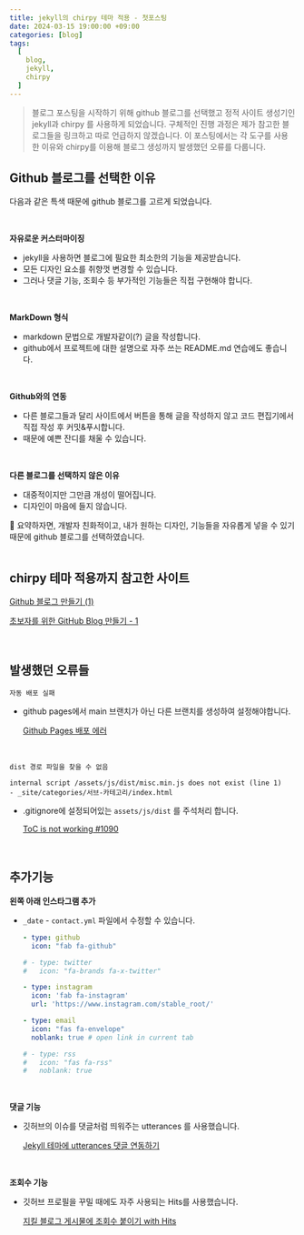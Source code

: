 ```yaml
---
title: jekyll의 chirpy 테마 적용 - 첫포스팅
date: 2024-03-15 19:00:00 +09:00
categories: [blog]
tags:
  [
    blog,
    jekyll,
    chirpy
  ]
---
```


> 블로그 포스팅을 시작하기 위해 github 블로그를 선택했고 정적 사이트 생성기인 jekyll과 chirpy 를 사용하게 되었습니다.
> 구체적인 진행 과정은 제가 참고한 블로그들을 링크하고 따로 언급하지 않겠습니다.
> 이 포스팅에서는 각 도구를 사용한 이유와 chirpy를 이용해 블로그 생성까지 발생했던 오류를 다룹니다.

## Github 블로그를 선택한 이유

다음과 같은 특색 때문에 github 블로그를 고르게 되었습니다.

<br>

**자유로운 커스터마이징**

- jekyll을 사용하면 블로그에 필요한 최소한의 기능을 제공받습니다.
- 모든 디자인 요소를 취향껏 변경할 수 있습니다.
- 그러나 댓글 기능, 조회수 등 부가적인 기능들은 직접 구현해야 합니다.

<br>

**MarkDown 형식**

- markdown 문법으로 개발자같이(?) 글을 작성합니다.
- github에서 프로젝트에 대한 설명으로 자주 쓰는 README.md 연습에도 좋습니다.

<br>

**Github와의 연동**

- 다른 블로그들과 달리 사이트에서 버튼을 통해 글을 작성하지 않고 코드 편집기에서 직접 작성 후 커밋&푸시합니다.
- 때문에 예쁜 잔디를 채울 수 있습니다.

<br>

**다른 블로그를 선택하지 않은 이유**

- 대중적이지만 그만큼 개성이 떨어집니다.
- 디자인이 마음에 들지 않습니다.

<div class="spotlight1">
🤔 요약하자면, 개발자 친화적이고, 내가 원하는 디자인, 기능들을 자유롭게 넣을 수 있기 때문에 github 블로그를 선택하였습니다.
</div>

<br>

## chirpy 테마 적용까지 참고한 사이트

[Github 블로그 만들기 (1)](https://devpro.kr/posts/Github-%EB%B8%94%EB%A1%9C%EA%B7%B8-%EB%A7%8C%EB%93%A4%EA%B8%B0-(1)/)

[초보자를 위한 GitHub Blog 만들기 - 1](https://wlqmffl0102.github.io/posts/Making-Git-blogs-for-beginners-1/)

<br>

## 발생했던 오류들

`자동 배포 실패`

- github pages에서 main 브랜치가 아닌 다른 브랜치를 생성하여 설정해야합니다.

  [Github Pages 배포 에러](https://shirohoo.github.io/debugging/2021-07-04-debugging-10/)

<br>

`dist 경로 파일을 찾을 수 없음`
```
internal script /assets/js/dist/misc.min.js does not exist (line 1)
- _site/categories/서브-카테고리/index.html
```
- .gitignore에 설정되어있는 `assets/js/dist` 를 주석처리 합니다.

  [ToC is not working #1090](https://github.com/cotes2020/jekyll-theme-chirpy/issues/1090)

<br>

## 추가기능

**왼쪽 아래 인스타그램 추가**

- `_date` - `contact.yml` 파일에서 수정할 수 있습니다.

  ```yaml
  - type: github
    icon: "fab fa-github"

  # - type: twitter
  #   icon: "fa-brands fa-x-twitter"

  - type: instagram
    icon: 'fab fa-instagram'
    url: 'https://www.instagram.com/stable_root/'

  - type: email
    icon: "fas fa-envelope"
    noblank: true # open link in current tab

  # - type: rss
  #   icon: "fas fa-rss"
  #   noblank: true
  ```

<br>

**댓글 기능**

- 깃허브의 이슈를 댓글처럼 띄워주는 utterances 를 사용했습니다.

  [Jekyll 테마에 utterances 댓글 연동하기](https://www.irgroup.org/posts/utternace-comments-system/)

<br>

**조회수 기능**

- 깃허브 프로필을 꾸밀 때에도 자주 사용되는 Hits를 사용했습니다.

  [지킬 블로그 게시물에 조회수 붙이기 with Hits](https://datainclude.me/posts/%EC%A7%80%ED%82%AC_%EB%B8%94%EB%A1%9C%EA%B7%B8_%EA%B2%8C%EC%8B%9C%EB%AC%BC%EC%97%90_%EC%A1%B0%ED%9A%8C%EC%88%98_%EB%B6%99%EC%9D%B4%EA%B8%B0_with_Hits/)